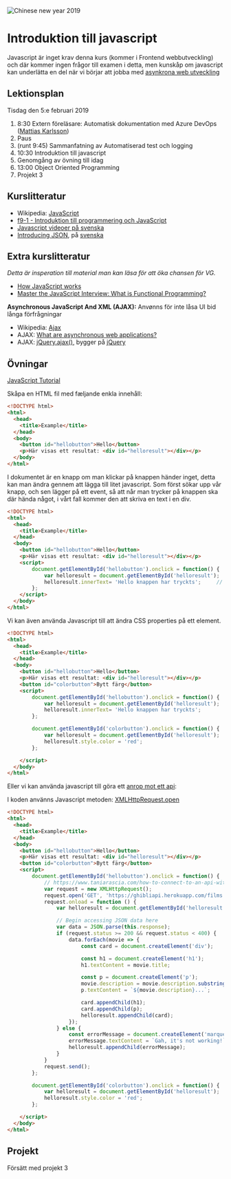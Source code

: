 ![Chinese new year 2019](https://www.publicdomainpictures.net/pictures/270000/velka/year-of-the-pig-2019-1534658056LpY.jpg#.XFRpSLLLBf8.link)

# Introduktion till javascript

Javascript är inget krav denna kurs (kommer i Frontend webbutveckling) och där kommer ingen frågor till examen i detta, men kunskåp om javascript kan underlätta en del när vi börjar att jobba med [asynkrona web utveckling](lecture20190207.md)

## Lektionsplan
Tisdag den 5:e februari 2019

1. 8:30 Extern föreläsare: Automatisk dokumentation med Azure DevOps ([Mattias Karlsson](https://twitter.com/devlead))
1. Paus
1. (runt 9:45) Sammanfatning av Automatiserad test och logging
1. 10:30 Introduktion till javascript
1. Genomgång av övning till idag
1. 13:00 Object Oriented Programming
1. Projekt 3

## Kurslitteratur
- Wikipedia: [JavaScript](https://en.wikipedia.org/wiki/JavaScript)
- [f9-1 - Introduktion till programmering och JavaScript](https://www.youtube.com/watch?v=FBBNW2NY84Y)
- [Javascript videoer på svenska](https://www.youtube.com/channel/UCPFe6PbsvM4Gzk8Czfn5BtA)
- [Introducing JSON](https://www.json.org/), på [svenska](https://www.json.org/json-sv.html)

## Extra kurslitteratur
*Detta är insperation till material man kan läsa för att öka chansen för VG.*
- [How JavaScript works](https://blog.sessionstack.com/how-does-javascript-actually-work-part-1-b0bacc073cf)
- [Master the JavaScript Interview: What is Functional Programming?](https://medium.com/javascript-scene/master-the-javascript-interview-what-is-functional-programming-7f218c68b3a0)

**Asynchronous JavaScript And XML (AJAX):**
Anvønns för inte låsa UI bid långa förfrågningar
* Wikipedia: [Ajax](https://en.wikipedia.org/wiki/Ajax_(programming))
* AJAX: [What are asynchronous web applications?](https://en.wikipedia.org/wiki/Ajax_(programming))
* AJAX: [jQuery.ajax()](http://api.jquery.com/jquery.ajax/), bygger på [jQuery](https://jquery.com/)

## Övningar
[JavaScript Tutorial](https://www.w3schools.com/js/default.asp)

Skåpa en HTML fil med fæljande enkla innehåll:
```html
<!DOCTYPE html>
<html>
  <head>
    <title>Example</title>
  </head>
  <body>
    <button id="hellobutton">Hello</button>
    <p>Här visas ett resultat: <div id="helloresult"></div></p>
  </body>
</html>
```

I dokumentet är en knapp om man klickar på knappen händer inget, detta kan man ändra gennem att lägga till litet javascript. Som först sökar upp vår knapp, och sen lägger på ett event, så att når man trycker på knappen ska där hända något, i vårt fall kommer den att skriva en text i en div.
```html
<!DOCTYPE html>
<html>
  <head>
    <title>Example</title>
  </head>
  <body>
    <button id="hellobutton">Hello</button>
    <p>Här visas ett resultat: <div id="helloresult"></div></p>
    <script>
        document.getElementById('hellobutton').onclick = function() {
            var helloresult = document.getElementById('helloresult');
            helloresult.innerText= 'Hello knappen har tryckts';     // Append "Some new words" to the page
        };
    </script>
  </body>
</html>
```

Vi kan även använda Javascript till att ändra CSS properties på ett element.
```html
<!DOCTYPE html>
<html>
  <head>
    <title>Example</title>
  </head>
  <body>
    <button id="hellobutton">Hello</button>
    <p>Här visas ett resultat: <div id="helloresult"></div></p>
    <button id="colorbutton">Bytt färg</button>
    <script>
        document.getElementById('hellobutton').onclick = function() {
            var helloresult = document.getElementById('helloresult');
            helloresult.innerText= 'Hello knappen har tryckts';
        };

        document.getElementById('colorbutton').onclick = function() {
            var helloresult = document.getElementById('helloresult');
            helloresult.style.color = 'red';
        };

    </script>
  </body>
</html>
```

Eller vi kan använda javascript till göra ett [anrop mot ett api](https://www.taniarascia.com/how-to-connect-to-an-api-with-javascript/):

I koden använns Javascript metoden: [XMLHttpRequest.open](https://developer.mozilla.org/en-US/docs/Web/API/XMLHttpRequest/open)

```html
<!DOCTYPE html>
<html>
  <head>
    <title>Example</title>
  </head>
  <body>
    <button id="hellobutton">Hello</button>
    <p>Här visas ett resultat: <div id="helloresult"></div></p>
    <button id="colorbutton">Bytt färg</button>
    <script>
        document.getElementById('hellobutton').onclick = function() {
            // https://www.taniarascia.com/how-to-connect-to-an-api-with-javascript/
            var request = new XMLHttpRequest();
            request.open('GET', 'https://ghibliapi.herokuapp.com/films', true);
            request.onload = function () {
                var helloresult = document.getElementById('helloresult');

                // Begin accessing JSON data here
                var data = JSON.parse(this.response);
                if (request.status >= 200 && request.status < 400) {
                    data.forEach(movie => {
                        const card = document.createElement('div');

                        const h1 = document.createElement('h1');
                        h1.textContent = movie.title;

                        const p = document.createElement('p');
                        movie.description = movie.description.substring(0, 300);
                        p.textContent = `${movie.description}...`;

                        card.appendChild(h1);
                        card.appendChild(p);
                        helloresult.appendChild(card);
                    });
                } else {
                    const errorMessage = document.createElement('marquee');
                    errorMessage.textContent = `Gah, it's not working!`;
                    helloresult.appendChild(errorMessage);
                }
            }
            request.send();      
        };

        document.getElementById('colorbutton').onclick = function() {
            var helloresult = document.getElementById('helloresult');
            helloresult.style.color = 'red';
        };

    </script>
  </body>
</html>
```

## Projekt
Försätt med projekt 3